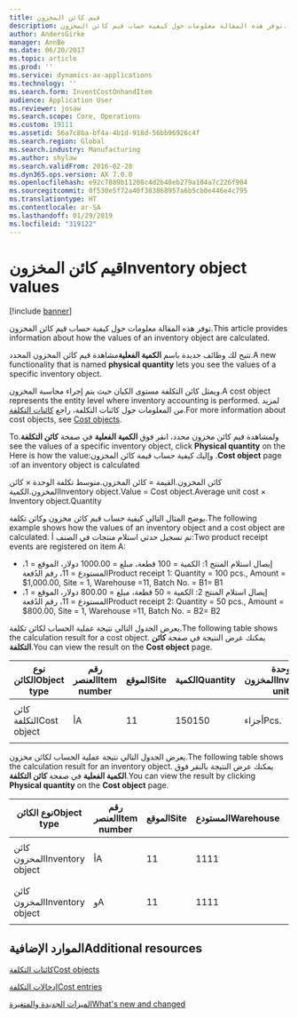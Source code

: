 ```yaml
---
title: قيم كائن المخزون
description: توفر هذه المقالة معلومات حول كيفية حساب قيم كائن المخزون.
author: AndersGirke
manager: AnnBe
ms.date: 06/20/2017
ms.topic: article
ms.prod: ''
ms.service: dynamics-ax-applications
ms.technology: ''
ms.search.form: InventCostOnhandItem
audience: Application User
ms.reviewer: josaw
ms.search.scope: Core, Operations
ms.custom: 19111
ms.assetid: 56a7c8ba-bf4a-4b1d-918d-56bb96926c4f
ms.search.region: Global
ms.search.industry: Manufacturing
ms.author: shylaw
ms.search.validFrom: 2016-02-28
ms.dyn365.ops.version: AX 7.0.0
ms.openlocfilehash: e92c7889b11208c4d2b48eb279a104a7c226f904
ms.sourcegitcommit: 0f530e5f72a40f383868957a6b5cb0e446e4c795
ms.translationtype: HT
ms.contentlocale: ar-SA
ms.lasthandoff: 01/29/2019
ms.locfileid: "319122"
---
```

# <a name="inventory-object-values"></a><span data-ttu-id="27df0-103">قيم كائن المخزون</span><span class="sxs-lookup"><span data-stu-id="27df0-103">Inventory object values</span></span>

[!include [banner](../includes/banner.md)]

<span data-ttu-id="27df0-104">توفر هذه المقالة معلومات حول كيفية حساب قيم كائن المخزون.</span><span class="sxs-lookup"><span data-stu-id="27df0-104">This article provides information about how the values of an inventory object are calculated.</span></span> 

<span data-ttu-id="27df0-105">تتيح لك وظائف جديدة باسم **الكمية الفعلية**مشاهدة قيم كائن المخزون المحدد.</span><span class="sxs-lookup"><span data-stu-id="27df0-105">A new functionality that is named **physical quantity** lets you see the values of a specific inventory object.</span></span> 

<span data-ttu-id="27df0-106">ويمثل كائن التكلفة مستوى الكيان حيث يتم إجراء محاسبة المخزون.</span><span class="sxs-lookup"><span data-stu-id="27df0-106">A cost object represents the entity level where inventory accounting is performed.</span></span> <span data-ttu-id="27df0-107">لمزيد من المعلومات حول كائنات التكلفة، راجع [كائنات التكلفة](cost-object.md).</span><span class="sxs-lookup"><span data-stu-id="27df0-107">For more information about cost objects, see [Cost objects](cost-object.md).</span></span> 

<span data-ttu-id="27df0-108">‏‫ولمشاهدة قيم كائن مخزون محدد، انقر فوق **الكمية الفعلية** في صفحة **كائن التكلفة**.</span><span class="sxs-lookup"><span data-stu-id="27df0-108">To see the values of a specific inventory object, click **Physical quantity** on the **Cost object** page.</span></span> <span data-ttu-id="27df0-109">وإليك كيفية حساب قيمة كائن المخزون:</span><span class="sxs-lookup"><span data-stu-id="27df0-109">Here is how the value of an inventory object is calculated:</span></span> 

<span data-ttu-id="27df0-110">كائن المخزون.القيمة = كائن المخزون.متوسط تكلفة الوحدة × كائن المخزون.الكمية</span><span class="sxs-lookup"><span data-stu-id="27df0-110">Inventory object.Value = Cost object.Average unit cost × Inventory object.Quantity</span></span> 

<span data-ttu-id="27df0-111">يوضح المثال التالي كيفية حساب قيم كائن مخزون وكائن تكلفة.</span><span class="sxs-lookup"><span data-stu-id="27df0-111">The following example shows how the values of an inventory object and a cost object are calculated.</span></span> <span data-ttu-id="27df0-112">تم تسجيل حدثي استلام منتجات في الصنف أ:</span><span class="sxs-lookup"><span data-stu-id="27df0-112">Two product receipt events are registered on item A:</span></span>

-   <span data-ttu-id="27df0-113">إيصال استلام المنتج 1: الكمية = 100 قطعة، مبلغ = 1000.00 دولار، الموقع = 1، المستودع = 11، رقم الدُفعة</span><span class="sxs-lookup"><span data-stu-id="27df0-113">Product receipt 1: Quantity = 100 pcs., Amount = $1,000.00, Site = 1, Warehouse =11, Batch No.</span></span> <span data-ttu-id="27df0-114">= B1</span><span class="sxs-lookup"><span data-stu-id="27df0-114">= B1</span></span>
-   <span data-ttu-id="27df0-115">إيصال استلام المنتج 2: الكمية = 50 قطعة، مبلغ = 800.00 دولار، الموقع = 1، المستودع = 11، رقم الدُفعة</span><span class="sxs-lookup"><span data-stu-id="27df0-115">Product receipt 2: Quantity = 50 pcs., Amount = $800.00, Site = 1, Warehouse =11, Batch No.</span></span> <span data-ttu-id="27df0-116">= B2</span><span class="sxs-lookup"><span data-stu-id="27df0-116">= B2</span></span>

<span data-ttu-id="27df0-117">يعرض الجدول التالي نتيجة عملية الحساب لكائن تكلفة.</span><span class="sxs-lookup"><span data-stu-id="27df0-117">The following table shows the calculation result for a cost object.</span></span> <span data-ttu-id="27df0-118">يمكنك عرض النتيجة في صفحة **كائن التكلفة**.</span><span class="sxs-lookup"><span data-stu-id="27df0-118">You can view the result on the **Cost object** page.</span></span>

<table style="width:100%;">
<colgroup>
<col width="14%" />
<col width="14%" />
<col width="14%" />
<col width="14%" />
<col width="14%" />
<col width="14%" />
<col width="14%" />
</colgroup>
<thead>
<tr class="header">
<th><span data-ttu-id="27df0-119">نوع الكائن</span><span class="sxs-lookup"><span data-stu-id="27df0-119">Object type</span></span></th>
<th><span data-ttu-id="27df0-120">رقم العنصر</span><span class="sxs-lookup"><span data-stu-id="27df0-120">Item number</span></span></th>
<th><span data-ttu-id="27df0-121">الموقع</span><span class="sxs-lookup"><span data-stu-id="27df0-121">Site</span></span></th>
<th><span data-ttu-id="27df0-122">الكمية</span><span class="sxs-lookup"><span data-stu-id="27df0-122">Quantity</span></span></th>
<th><span data-ttu-id="27df0-123">وحدة المخزون</span><span class="sxs-lookup"><span data-stu-id="27df0-123">Inventory unit</span></span></th>
<th><span data-ttu-id="27df0-124">القيمة</span><span class="sxs-lookup"><span data-stu-id="27df0-124">Value</span></span></th>
<th><span data-ttu-id="27df0-125">متوسط تكلفة الوحدة</span><span class="sxs-lookup"><span data-stu-id="27df0-125">Average unit cost</span></span></th>
</tr>
</thead>
<tbody>
<tr class="odd">
<td><span data-ttu-id="27df0-126">كائن التكلفة</span><span class="sxs-lookup"><span data-stu-id="27df0-126">Cost object</span></span></td>
<td><span data-ttu-id="27df0-127">أ</span><span class="sxs-lookup"><span data-stu-id="27df0-127">A</span></span></td>
<td><span data-ttu-id="27df0-128">1</span><span class="sxs-lookup"><span data-stu-id="27df0-128">1</span></span></td>
<td><span data-ttu-id="27df0-129">150</span><span class="sxs-lookup"><span data-stu-id="27df0-129">150</span></span></td>
<td><span data-ttu-id="27df0-130">أجزاء</span><span class="sxs-lookup"><span data-stu-id="27df0-130">Pcs.</span></span></td>
<td><p><span data-ttu-id="27df0-131">1800.00 دولار</span><span class="sxs-lookup"><span data-stu-id="27df0-131">$1800.00</span></span></p></td>
<td><p><span data-ttu-id="27df0-132">12.00 دولارًا</span><span class="sxs-lookup"><span data-stu-id="27df0-132">$12.00</span></span></p></td>
</tr>
</tbody>
</table>

<span data-ttu-id="27df0-133">يعرض الجدول التالي نتيجة عملية الحساب لكائن مخزون.</span><span class="sxs-lookup"><span data-stu-id="27df0-133">The following table shows the calculation result for an inventory object.</span></span> <span data-ttu-id="27df0-134">يمكنك عرض النتيجة بالنقر فوق **الكمية الفعلية** في صفحة **كائن التكلفة**.</span><span class="sxs-lookup"><span data-stu-id="27df0-134">You can view the result by clicking **Physical quantity** on the **Cost object** page.</span></span>

<table style="width:100%;">
<colgroup>
<col width="11%" />
<col width="11%" />
<col width="11%" />
<col width="11%" />
<col width="11%" />
<col width="11%" />
<col width="11%" />
<col width="11%" />
<col width="11%" />
</colgroup>
<thead>
<tr class="header">
<th><span data-ttu-id="27df0-135">نوع الكائن</span><span class="sxs-lookup"><span data-stu-id="27df0-135">Object type</span></span></th>
<th><span data-ttu-id="27df0-136">رقم العنصر</span><span class="sxs-lookup"><span data-stu-id="27df0-136">Item number</span></span></th>
<th><span data-ttu-id="27df0-137">الموقع</span><span class="sxs-lookup"><span data-stu-id="27df0-137">Site</span></span></th>
<th><span data-ttu-id="27df0-138">المستودع</span><span class="sxs-lookup"><span data-stu-id="27df0-138">Warehouse</span></span></th>
<th><span data-ttu-id="27df0-139">رقم الدُفعة</span><span class="sxs-lookup"><span data-stu-id="27df0-139">Batch No.</span></span></th>
<th><span data-ttu-id="27df0-140">الكمية</span><span class="sxs-lookup"><span data-stu-id="27df0-140">Quantity</span></span></th>
<th><span data-ttu-id="27df0-141">وحدة المخزون</span><span class="sxs-lookup"><span data-stu-id="27df0-141">Inventory unit</span></span></th>
<th><span data-ttu-id="27df0-142">القيمة</span><span class="sxs-lookup"><span data-stu-id="27df0-142">Value</span></span></th>
<th><span data-ttu-id="27df0-143">متوسط تكلفة الوحدة</span><span class="sxs-lookup"><span data-stu-id="27df0-143">Average unit cost</span></span></th>
</tr>
</thead>
<tbody>
<tr class="odd">
<td><span data-ttu-id="27df0-144">كائن المخزون</span><span class="sxs-lookup"><span data-stu-id="27df0-144">Inventory object</span></span></td>
<td><span data-ttu-id="27df0-145">أ</span><span class="sxs-lookup"><span data-stu-id="27df0-145">A</span></span></td>
<td><span data-ttu-id="27df0-146">1</span><span class="sxs-lookup"><span data-stu-id="27df0-146">1</span></span></td>
<td><span data-ttu-id="27df0-147">11</span><span class="sxs-lookup"><span data-stu-id="27df0-147">11</span></span></td>
<td><span data-ttu-id="27df0-148">ب1</span><span class="sxs-lookup"><span data-stu-id="27df0-148">B1</span></span></td>
<td><span data-ttu-id="27df0-149">100</span><span class="sxs-lookup"><span data-stu-id="27df0-149">100</span></span></td>
<td><span data-ttu-id="27df0-150">أجزاء</span><span class="sxs-lookup"><span data-stu-id="27df0-150">Pcs.</span></span></td>
<td><p><span data-ttu-id="27df0-151">1200.00 دولار</span><span class="sxs-lookup"><span data-stu-id="27df0-151">$1200.00</span></span></p></td>
<td><p><span data-ttu-id="27df0-152">12.00 دولارًا</span><span class="sxs-lookup"><span data-stu-id="27df0-152">$12.00</span></span></p></td>
</tr>
<tr class="even">
<td><span data-ttu-id="27df0-153">كائن المخزون</span><span class="sxs-lookup"><span data-stu-id="27df0-153">Inventory object</span></span></td>
<td><span data-ttu-id="27df0-154">و</span><span class="sxs-lookup"><span data-stu-id="27df0-154">A</span></span></td>
<td><span data-ttu-id="27df0-155">1</span><span class="sxs-lookup"><span data-stu-id="27df0-155">1</span></span></td>
<td><span data-ttu-id="27df0-156">11</span><span class="sxs-lookup"><span data-stu-id="27df0-156">11</span></span></td>
<td><span data-ttu-id="27df0-157">ب2</span><span class="sxs-lookup"><span data-stu-id="27df0-157">B2</span></span></td>
<td><span data-ttu-id="27df0-158">50</span><span class="sxs-lookup"><span data-stu-id="27df0-158">50</span></span></td>
<td><span data-ttu-id="27df0-159">أجزاء</span><span class="sxs-lookup"><span data-stu-id="27df0-159">Pcs.</span></span></td>
<td><p><span data-ttu-id="27df0-160">600.00 دولار</span><span class="sxs-lookup"><span data-stu-id="27df0-160">$600.00</span></span></p></td>
<td><p><span data-ttu-id="27df0-161">12.00 دولارًا</span><span class="sxs-lookup"><span data-stu-id="27df0-161">$12.00</span></span></p></td>
</tr>
</tbody>
</table>



<a name="additional-resources"></a><span data-ttu-id="27df0-162">الموارد الإضافية</span><span class="sxs-lookup"><span data-stu-id="27df0-162">Additional resources</span></span>
--------

[<span data-ttu-id="27df0-163">كائنات التكلفة</span><span class="sxs-lookup"><span data-stu-id="27df0-163">Cost objects</span></span>](cost-object.md)

[<span data-ttu-id="27df0-164">إدخالات التكلفة</span><span class="sxs-lookup"><span data-stu-id="27df0-164">Cost entries</span></span>](cost-entries.md)

[<span data-ttu-id="27df0-165">الميزات الجديدة والمتغيرة</span><span class="sxs-lookup"><span data-stu-id="27df0-165">What's new and changed</span></span>](../../fin-and-ops/get-started/whats-new-changed.md)



